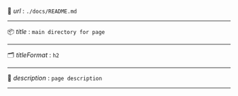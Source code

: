 🔗 _url_         : `./docs/README.md`

---
📦 _title_       : `main directory for page`

---
🗂️ _titleFormat_ : `h2`

---
📝 _description_ : `page description`

---

